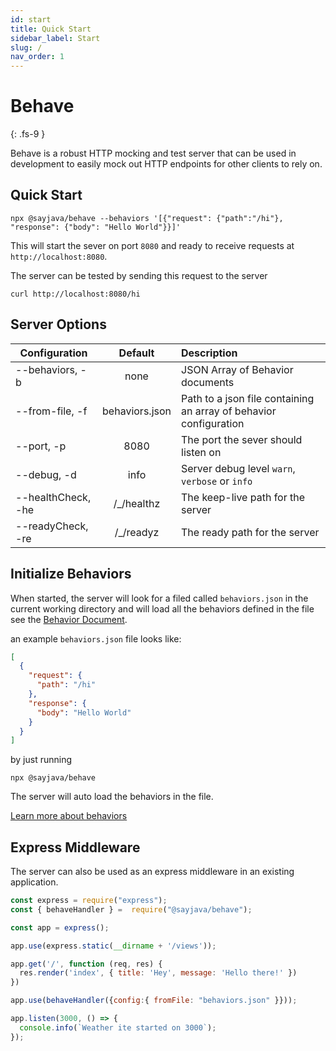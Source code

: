 ```yaml
---
id: start
title: Quick Start
sidebar_label: Start
slug: /
nav_order: 1
---
```


# Behave

{: .fs-9 }

Behave is a robust HTTP mocking and test server that can be used in development to easily mock out HTTP endpoints for other clients to rely on.

## Quick Start

```shell
npx @sayjava/behave --behaviors '[{"request": {"path":"/hi"}, "response": {"body": "Hello World"}}]'
```

This will start the sever on port `8080` and ready to receive requests at `http://localhost:8080`. 

The server can be tested by sending this request to the server

```shell
curl http://localhost:8080/hi
```

## Server Options

| Configuration       |    Default     | Description                                                       |
| ------------------- | :------------: | :---------------------------------------------------------------- |
| \--behaviors, -b    |      none      | JSON Array of Behavior documents                                  |
| \--from-file, -f    | behaviors.json | Path to a json file containing an array of behavior configuration |
| \--port, -p         |      8080      | The port the sever should listen on                               |
| \--debug, -d        |      info      | Server debug level `warn`, `verbose` or `info`                    |
| \--healthCheck, -he |  /\_/healthz   | The keep-live path for the server                                 |
| \--readyCheck, -re  |   /\_/readyz   | The ready path for the server                                     |

## Initialize Behaviors

When started, the server will look for a filed called `behaviors.json` in the current working directory and will load all the behaviors defined in the file see the [Behavior Document](/guide).

an example `behaviors.json` file looks like:

```json
[
  {
    "request": {
      "path": "/hi"
    },
    "response": {
      "body": "Hello World"
    }
  }
]
```

by just running

```shell
npx @sayjava/behave
```

The server will auto load the behaviors in the file.

[Learn more about behaviors](/guide)


## Express Middleware

The server can also be used as an express middleware in an existing application. 

```javascript
const express = require("express");
const { behaveHandler } =  require("@sayjava/behave");

const app = express();

app.use(express.static(__dirname + '/views'));

app.get('/', function (req, res) {
  res.render('index', { title: 'Hey', message: 'Hello there!' })
})

app.use(behaveHandler({config:{ fromFile: "behaviors.json" }}));

app.listen(3000, () => {
  console.info(`Weather ite started on 3000`);
});
```